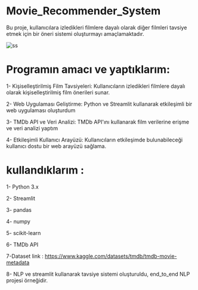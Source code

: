 # Movie_Recommender_System
Bu proje, kullanıcılara izledikleri filmlere dayalı olarak diğer filmleri tavsiye etmek için bir öneri sistemi oluşturmayı amaçlamaktadır.

![ss](https://github.com/kaancagan/Movie_Recommender_System/assets/140103003/33ce6965-1e5a-42bf-9ab6-4a1ee325b8c5)

# Programın amacı ve yaptıklarım:
1- Kişiselleştirilmiş Film Tavsiyeleri: Kullanıcıların izledikleri filmlere dayalı olarak kişiselleştirilmiş film önerileri sunar.
 
2- Web Uygulaması Geliştirme: Python ve Streamlit kullanarak etkileşimli bir web uygulaması oluşturdum

3- TMDb API ve Veri Analizi: TMDb API'ını kullanarak film verilerine erişme ve veri analizi yaptım

4- Etkileşimli Kullanıcı Arayüzü: Kullanıcıların etkileşimde bulunabileceği kullanıcı dostu bir web arayüzü sağlama.


# kullandıklarım :

1- Python 3.x

2- Streamlit

3- pandas

4- numpy

5- scikit-learn

6- TMDb API

7-Dataset link : https://www.kaggle.com/datasets/tmdb/tmdb-movie-metadata

8- NLP ve streamlit kullanarak tavsiye sistemi oluşturuldu, end_to_end NLP projesi örneğidir.

